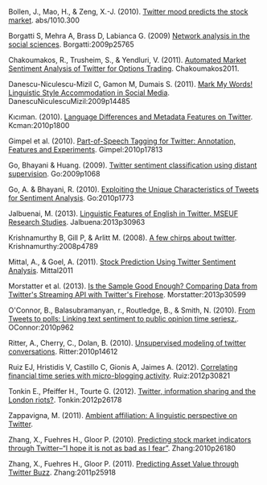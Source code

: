 Bollen, J., Mao, H., & Zeng, X.-J. (2010). [Twitter mood predicts the stock market](Bollen2010). abs/1010.300

Borgatti S, Mehra A, Brass D, Labianca G. (2009) [Network analysis in the social sciences](Borgatti2009). Borgatti:2009p25765

Chakoumakos, R., Trusheim, S., & Yendluri, V. (2011). [Automated Market Sentiment Analysis of Twitter for Options Trading](Chakoumakos2011). Chakoumakos2011.

Danescu-Niculescu-Mizil C, Gamon M, Dumais S. (2011). [Mark My Words! Linguistic Style Accommodation in Social Media](Danescu2011). DanescuNiculescuMizil:2009p14485

Kıcıman. (2010). [Language Differences and Metadata Features on Twitter](Kiciman2010). Kcman:2010p1800

Gimpel et al. (2010). [Part-of-Speech Tagging for Twitter: Annotation, Features and Experiments](Gimpel2010). Gimpel:2010p17813

Go, Bhayani & Huang. (2009). [Twitter sentiment classification using distant supervision](Go2009). Go:2009p1068

Go, A. & Bhayani, R. (2010). [Exploiting the Unique Characteristics of Tweets for Sentiment Analysis](Go2010). Go:2010p1773

Jalbuenai, M. (2013). [Linguistic Features of English in Twitter. MSEUF Research Studies](Jalbuenai2013). Jalbuena:2013p30963

Krishnamurthy B, Gill P, & Arlitt M. (2008). [A few chirps about twitter](Krishnamurthy2008). Krishnamurthy:2008p4789 

Mittal, A., & Goel, A. (2011). [Stock Prediction Using Twitter Sentiment Analysis](Mittal2011). Mittal2011

Morstatter et al. (2013). [Is the Sample Good Enough? Comparing Data from Twitter's Streaming API with Twitter's Firehose](Morstatter2013). Morstatter:2013p30599

O'Connor, B., Balasubramanyan, r., Routledge, B., & Smith, N. (2010). [From Tweets to polls: Linking text sentiment to public opinion time seriesz.](Oconnor2010). OConnor:2010p962

Ritter, A., Cherry, C., Dolan, B. (2010). [Unsupervised modeling of twitter conversations](RItter2010). Ritter:2010p14612

Ruiz EJ, Hristidis V, Castillo C, Gionis A, Jaimes A. (2012). [Correlating financial time series with micro-blogging activity](Ruiz2012). Ruiz:2012p30821

Tonkin E., Pfeiffer H., Tourte G. (2012). [Twitter, information sharing and the London riots?](Tonkin2012). Tonkin:2012p26178

Zappavigna, M. (2011). [Ambient affiliation: A linguistic perspective on Twitter](Zappavigna2011).

Zhang, X., Fuehres H., Gloor P. (2010). [Predicting stock market indicators through Twitter–“I hope it is not as bad as I fear”](Zhang2010). Zhang:2010p26180

Zhang, X., Fuehres H., Gloor P. (2011). [Predicting Asset Value through Twitter Buzz](Zhang2011). Zhang:2011p25918
